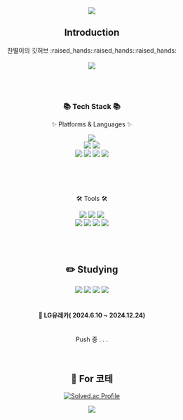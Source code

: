 <div align=center>
	<img src="https://capsule-render.vercel.app/api?type=waving&color=auto&height=200&section=header&text=Byeol's%20Log!&fontSize=60" />	
</div>
<div align=center>


## Introduction 
<div>
찬별이의 깃허브 :raised_hands::raised_hands::raised_hands:
<br/>
<br/>
	<img src="https://github-readme-stats.vercel.app/api/top-langs/?username=cksquf98&layout=compact"><br><br>
<br/>
<br/>

 <!--기술스택-->
 <div align=center>
  <h3>📚 Tech Stack 📚</h3>
	<p>✨ Platforms & Languages ✨</p>
</div>
<div align="center">
  <!--프론트-->
  <img src="https://img.shields.io/badge/JavaScript-F7DF1E?style=for-the-badge&logo=JavaScript&logoColor=white">
  
  <br/>
  
  <!--백-->
  <img src="https://img.shields.io/badge/Python-3776AB?style=for-the-badge&logo=Python&logoColor=white">
  <img src="https://img.shields.io/badge/PHP-777BB4?style=for-the-badge&logo=php&logoColor=white)"><br>
  <img src="https://img.shields.io/badge/Java-ED8B00?style=for-the-badge&logo=openjdk&logoColor=white">
  <img src="https://img.shields.io/badge/Oracle-F80000?style=for-the-badge&logo=oracle&logoColor=black">
  <img src="https://img.shields.io/badge/MySQL-4479A1?style=for-the-badge&logo=MySQL&logoColor=white">
  <img src="https://img.shields.io/badge/C%2B%2B-00599C?style=for-the-badge&logo=c%2B%2B&logoColor=white"><br/><br/>
</div>
<br/>
<br/> 
<br/>
<div align=center>
	 <p>🛠️ Tools 🛠️</p>
</div>
<div align=center>
   <img src="https://img.shields.io/badge/Visual%20Studio%20Code-0078d7.svg?style=for-the-badge&logo=visual-studio-code&logoColor=white">
   <img src="https://img.shields.io/badge/Eclipse-FE7A16.svg?style=for-the-badge&logo=Eclipse&logoColor=white">
   <img src="https://img.shields.io/badge/firebase-%23039BE5.svg?style=for-the-badge&logo=firebase"><br>
   <img src="https://img.shields.io/badge/springboot-6DB33F?style=for-the-badge&logo=springboot&logoColor=white">
   <img src="https://img.shields.io/badge/apache%20tomcat-%23F8DC75.svg?style=for-the-badge&logo=apache-tomcat&logoColor=black">
   <img src="https://img.shields.io/badge/nginx-%23009639.svg?style=for-the-badge&logo=nginx&logoColor=white">
   <img src="https://img.shields.io/badge/AWS-%23FF9900.svg?style=for-the-badge&logo=amazon-aws&logoColor=white">
</div>
 <br/>
 <br/>
 <br/>
<div align=center>
  
  
 <!--공부중 -->
  ## :pencil2: Studying 
  <img src="https://img.shields.io/badge/HTML5-E34F26?style=for-the-badge&logo=HTML5&logoColor=white">
  <img src="https://img.shields.io/badge/CSS3-1572B6?style=for-the-badge&logo=CSS3&logoColor=white">
  <img src="https://img.shields.io/badge/JavaScript-F7DF1E?style=for-the-badge&logo=JavaScript&logoColor=white">
 <img src="https://img.shields.io/badge/React-20232A?style=for-the-badge&logo=react&logoColor=61DAFB">
 <br><br>
 

  #### 📑 LG유레카( 2024.6.10 ~ 2024.12.24)
 <br>
 Push 중 . . .
 
 
  
 <br/>
 <br/>
 <br/>

<!-- 알고리즘 -->
## :muscle: For 코테  
[![Solved.ac Profile](http://mazassumnida.wtf/api/generate_badge?boj=cksquf98)](https://solved.ac/cksquf98)<br/>

</div>

<div align=center>
	<img src="https://capsule-render.vercel.app/api?type=waving&color=auto&height=200&section=footer" />	
</div>
<!--
**cksquf98/cksquf98** is a ✨ _special_ ✨ repository because its `README.md` (this file) appears on your GitHub profile.

Here are some ideas to get you started:

- 🔭 I’m currently working on ...
- 🌱 I’m currently learning ...
- 👯 I’m looking to collaborate on ...
- 🤔 I’m looking for help with ...
- 💬 Ask me about ...
- 📫 How to reach me: ...
- 😄 Pronouns: ...
- ⚡ Fun fact: ...
-->
